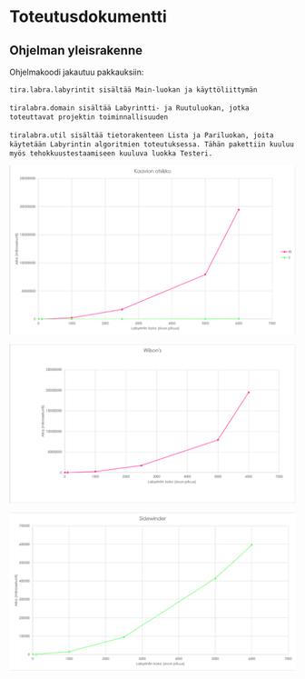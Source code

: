 # Toteutusdokumentti

## Ohjelman yleisrakenne

Ohjelmakoodi jakautuu pakkauksiin:
```
tira.labra.labyrintit sisältää Main-luokan ja käyttöliittymän

tiralabra.domain sisältää Labyrintti- ja Ruutuluokan, jotka toteuttavat projektin toiminnallisuuden

tiralabra.util sisältää tietorakenteen Lista ja Pariluokan, joita käytetään Labyrintin algoritmien toteutuksessa. Tähän pakettiin kuuluu myös tehokkuustestaamiseen kuuluva luokka Testeri.
```
![W&S-kaavio](./Pictures/Kaaviot/W&S.png)

![W-kaavio](./Pictures/Kaaviot/W.png)

![S-kaavio](./Pictures/Kaaviot/S.png)
